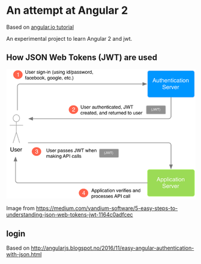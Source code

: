 # An attempt at Angular 2

Based on [angular.io tutorial](https://angular.io/tutorial)

An experimental project to learn Angular 2 and jwt.

## How JSON Web Tokens (JWT) are used
![alt text](./image/jwt_process.png "")

Image from <https://medium.com/vandium-software/5-easy-steps-to-understanding-json-web-tokens-jwt-1164c0adfcec>

## login

Based on <http://angularjs.blogspot.no/2016/11/easy-angular-authentication-with-json.html>
